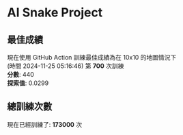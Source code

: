 
# AI Snake Project

## **最佳成績**
現在使用 GitHub Action 訓練最佳成績為在 10x10 的地圖情況下  
(時間 2024-11-25 05:16:46) 第 **700** 次訓練  
**分數**: 440  
**探索值**: 0.0299

## 總訓練次數
現在已經訓練了: **173000** 次
